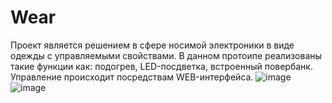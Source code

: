# Wear
Проект является решением в сфере носимой электроники в виде одежды с управляемыми свойствами. В данном протоипе реализованы такие функции как: подогрев, LED-посдветка, встроенный повербанк. Управление происходит посредствам WEB-интерфейса. 
![image](https://github.com/user-attachments/assets/81bb17de-d2d2-4809-bce3-821685797bce)
![image](https://github.com/user-attachments/assets/1b3ab5f4-e8e7-41ef-b1af-a8e42b33472a)
